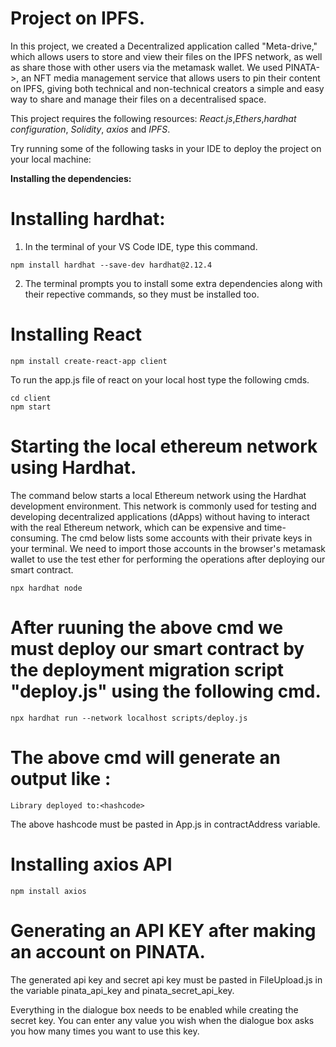 # Project on IPFS.

In this project, we created a Decentralized application called "Meta-drive," which allows users to store and view their files on the IPFS network, as well as share those with other users via the metamask wallet. We used PINATA->, an NFT media management service that allows users to pin their content on IPFS, giving both technical and non-technical creators a simple and easy way to share and manage their files on a decentralised space.

This project requires the following resources: _React.js_,_Ethers_,_hardhat configuration_, _Solidity_, _axios_ and _IPFS_.

Try running some of the following tasks in your IDE to deploy the project on your local machine:

**Installing the dependencies:**

# Installing hardhat:

1. In the terminal of your VS Code IDE, type this command.

```
npm install hardhat --save-dev hardhat@2.12.4
```

2. The terminal prompts you to install some extra dependencies along with their repective commands, so they must be installed too.

# Installing React

```
npm install create-react-app client
```

To run the app.js file of react on your local host type the following cmds.

```
cd client
npm start
```

# Starting the local ethereum network using Hardhat.

The command below starts a local Ethereum network using the Hardhat development environment. This network is commonly used for testing and developing decentralized applications (dApps) without having to interact with the real Ethereum network, which can be expensive and time-consuming.
The cmd below lists some accounts with their private keys in your terminal. We need to import those accounts in the browser's metamask wallet to use the test ether for performing the operations after deploying our smart contract.

```
npx hardhat node
```

# After ruuning the above cmd we must deploy our smart contract by the deployment migration script "deploy.js" using the following cmd.

```
npx hardhat run --network localhost scripts/deploy.js
```

# The above cmd will generate an output like :

`Library deployed to:<hashcode>`

The above hashcode must be pasted in App.js in contractAddress variable.

# Installing axios API

```
npm install axios
```

# Generating an API KEY after making an account on PINATA.

The generated api key and secret api key must be pasted in FileUpload.js in the variable pinata_api_key and pinata_secret_api_key.

Everything in the dialogue box needs to be enabled while creating the secret key. You can enter any value you wish when the dialogue box asks you how many times you want to use this key.

